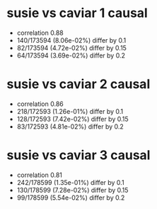 # susie vs caviar  1 causal

- correlation 0.88
- 140/173594 (8.06e-02%) differ by 0.1
- 82/173594 (4.72e-02%) differ by 0.15
- 64/173594 (3.69e-02%) differ by 0.2


# susie vs caviar  2 causal

- correlation 0.86
- 218/172593 (1.26e-01%) differ by 0.1
- 128/172593 (7.42e-02%) differ by 0.15
- 83/172593 (4.81e-02%) differ by 0.2


# susie vs caviar  3 causal

- correlation 0.81
- 242/178599 (1.35e-01%) differ by 0.1
- 130/178599 (7.28e-02%) differ by 0.15
- 99/178599 (5.54e-02%) differ by 0.2


